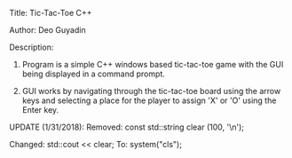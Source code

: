 Title: Tic-Tac-Toe C++

Author: Deo Guyadin

Description:

1) Program is a simple C++ windows based tic-tac-toe game with the GUI being displayed in a command prompt.

2) GUI works by navigating through the tic-tac-toe board using the arrow keys and selecting a place for the player to assign 'X' or 'O' using the Enter key.

UPDATE (1/31/2018):
  Removed: const std::string clear (100, '\n');
  
  Changed: std::cout << clear;
  To: system("cls");
